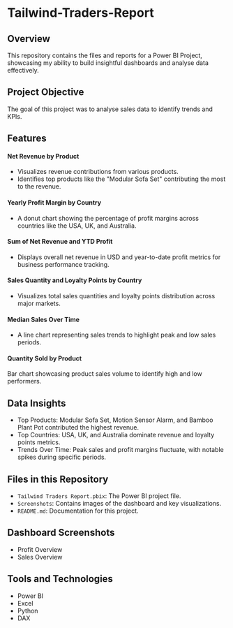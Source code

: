 # Tailwind-Traders-Report

## Overview  
This repository contains the files and reports for a Power BI Project, showcasing my ability to build insightful dashboards and analyse data effectively.  

## Project Objective  
The goal of this project was to analyse sales data to identify trends and KPIs.  

## Features  
#### Net Revenue by Product
- Visualizes revenue contributions from various products.
- Identifies top products like the "Modular Sofa Set" contributing the most to the revenue.
#### Yearly Profit Margin by Country
- A donut chart showing the percentage of profit margins across countries like the USA, UK, and Australia.
#### Sum of Net Revenue and YTD Profit
- Displays overall net revenue in USD and year-to-date profit metrics for business performance tracking.
#### Sales Quantity and Loyalty Points by Country
- Visualizes total sales quantities and loyalty points distribution across major markets.
#### Median Sales Over Time
- A line chart representing sales trends to highlight peak and low sales periods.
#### Quantity Sold by Product
Bar chart showcasing product sales volume to identify high and low performers.

## Data Insights
- Top Products: Modular Sofa Set, Motion Sensor Alarm, and Bamboo Plant Pot contributed the highest revenue.
- Top Countries: USA, UK, and Australia dominate revenue and loyalty points metrics.
- Trends Over Time: Peak sales and profit margins fluctuate, with notable spikes during specific periods.

## Files in this Repository  
- `Tailwind Traders Report.pbix`: The Power BI project file.  
- `Screenshots`: Contains images of the dashboard and key visualizations.  
- `README.md`: Documentation for this project.  

## Dashboard Screenshots  
- Profit Overview
- Sales Overview


## Tools and Technologies  
- Power BI  
- Excel
- Python
- DAX  
